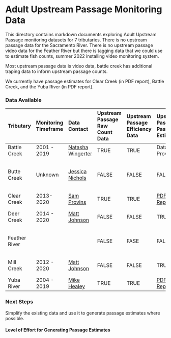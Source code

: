 # Adult Upstream Passage Monitoring Data

This directory contains markdown documents exploring Adult Upstream Passage monitoring datasets for 7 tributaries. There is no upstream passage data for the Sacramento River. There is no upstream passage video data for the Feather River but there is tagging data that we could use to estimate fish counts, summer 2022 installing video monitoring system. 

Most upstream passage data is video data, battle creek has additional traping data to inform upstream passage counts.

We currently have passage estimates for Clear Creek (in PDF report),  Battle Creek, and the Yuba River (in PDF report). 

### Data Available

| Tributary | Monitoring Timeframe | Data Contact | Upstream Passage Raw Count Data | Upstream Passage Efficiency Data | Upstream Passage Passage Estimates | Passage Estimate Methodology | Passage Estimate Resolution | Notes | 
| :--------- | :------------ | :------------ | :----------- | :-----------| :----------- | :----------- | :----------- | :--------------------- | 
| Battle Creek | 2001 - 2019 | [Natasha Wingerter](mailto:natasha_wingerter@fws.gov)  | TRUE | TRUE | Data Provided | NA | weekly | |
| Butte Creek | Unknown | [Jessica Nichols](Jessica.Nichols@Wildlife.ca.gov) | FALSE | FALSE | FALSE | NA | NA | Monitoring occurs, data not yet acquired |
| Clear Creek | 2013-2020 | [Sam Provins](mailto:samuel_provins@fws.gov)  | TRUE | TRUE | [PDF Report](https://www.fws.gov/redbluff/CC%20BC/Clear%20Creek%20Monitoring%20Final%20Reports/2013-2018%20Clear%20Creek%20Adult%20Spring-run%20Chinook%20Salmon%20Monitoring.pdf) | GAM model | | |
| Deer Creek | 2014 - 2020 | [Matt Johnson](mailto:Matt.Johnson@wildlife.ca.gov) | FALSE | FALSE | TRUE | NA | daily | Only passage estimates |
| Feather River |  | []() | FALSE | FASE | FALSE | NA | NA | No video data just tagging data |
| Mill Creek | 2012 - 2020 | [Matt Johnson](mailto:Matt.Johnson@wildlife.ca.gov) | FALSE | FALSE | TRUE | NA | daily | Only passage estimates |
| Yuba River | 2004 - 2019 | [Mike Healey](mailto:Mike.Healey@wildlife.ca.gov) | TRUE | TRUE | [PDF Report](https://storage.cloud.google.com/jpe-dev-bucket/adult-upstream-passage-monitoring/yuba-river/data-raw/2020%20Update%20LYR%20Chinook%20Salmon%20Run%20Differentiation_December%202020.pdf) | NA | daily? | |


### Next Steps 

Simplify the existing data and use it to generate passage estimates where possible. 

#### Level of Effort for Generating Passage Estimates 

